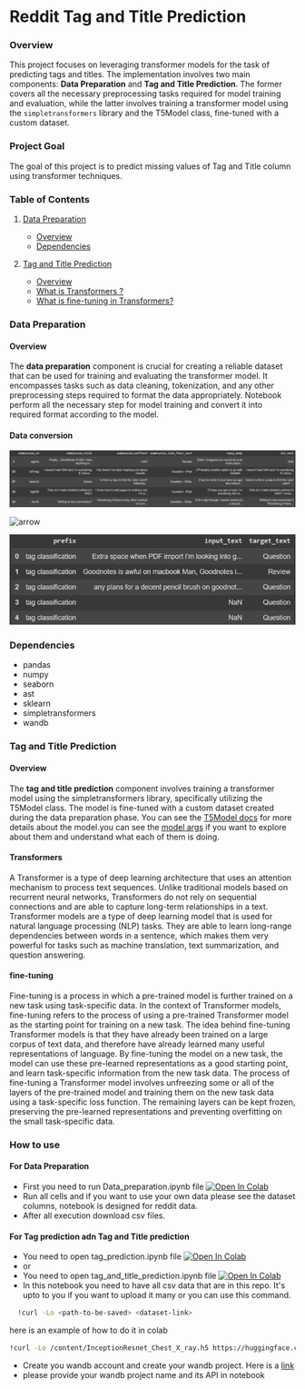 # Reddit Tag and Title Prediction

### Overview

This project focuses on leveraging transformer models for the task of predicting tags and titles. The implementation involves two main components: **Data Preparation** and **Tag and Title Prediction**. The former covers all the necessary preprocessing tasks required for model training and evaluation, while the latter involves training a transformer model using the `simpletransformers` library and the T5Model class, fine-tuned with a custom dataset.

### Project Goal

The goal of this project is to predict missing values of Tag and Title column using transformer techniques.

### Table of Contents

1. [Data Preparation](#data-preparation)
   - [Overview](#overview)
   - [Dependencies](#dependencies)

2. [Tag and Title Prediction](#tag-and-title-prediction)
   - [Overview](#overview)
   - [What is Transformers ?](#Transformers)
   - [What is fine-tuning in Transformers?](#sfine-tuning)

### Data Preparation

#### Overview

The **data preparation** component is crucial for creating a reliable dataset that can be used for training and evaluating the transformer model. It encompasses tasks such as data cleaning, tokenization, and any other preprocessing steps required to format the data appropriately.
Notebook perform all the necessary step for model training and convert it into required format according to the model.

#### Data conversion
![Before preprocessing](https://github.com/highplainscomputing/Reddit_Tag_and_Title_Prediction/blob/main/demo%20(2).png)

![arrow](https://t3.ftcdn.net/jpg/02/06/94/70/360_F_206947090_ujVMfvIu4vq6YczeDUIZ37AMCB1VnK6Y.jpg)

![After preprocessing](https://github.com/highplainscomputing/Reddit_Tag_and_Title_Prediction/blob/main/demo%20(1).png)

### Dependencies
- pandas
- numpy
- seaborn
- ast
- sklearn
- simpletransformers
- wandb

### Tag and Title Prediction

#### Overview
The **tag and title prediction** component involves training a transformer model using the simpletransformers library, specifically utilizing the T5Model class. The model is fine-tuned with a custom dataset created during the data preparation phase.
You can see the [T5Model docs](https://simpletransformers.ai/docs/t5-model/) for more details about the model.you can see the [model args](https://simpletransformers.ai/docs/usage/#configuring-a-simple-transformers-model) if you want to explore about them and understand what each of them is doing.

#### Transformers
A Transformer is a type of deep learning architecture that uses an attention mechanism to process text sequences. Unlike traditional models based on recurrent neural networks, Transformers do not rely on sequential connections and are able to capture long-term relationships in a text.
Transformer models are a type of deep learning model that is used for natural language processing (NLP) tasks. They are able to learn long-range dependencies between words in a sentence, which makes them very powerful for tasks such as machine translation, text summarization, and question answering.

#### fine-tuning
Fine-tuning is a process in which a pre-trained model is further trained on a new task using task-specific data. In the context of Transformer models, fine-tuning refers to the process of using a pre-trained Transformer model as the starting point for training on a new task.
The idea behind fine-tuning Transformer models is that they have already been trained on a large corpus of text data, and therefore have already learned many useful representations of language. By fine-tuning the model on a new task, the model can use these pre-learned representations as a good starting point, and learn task-specific information from the new task data.
The process of fine-tuning a Transformer model involves unfreezing some or all of the layers of the pre-trained model and training them on the new task data using a task-specific loss function. The remaining layers can be kept frozen, preserving the pre-learned representations and preventing overfitting on the small task-specific data.

### How to use
#### For Data Preparation
- First you need to run Data_preparation.ipynb file  [![Open In Colab](https://colab.research.google.com/assets/colab-badge.svg)](https://colab.research.google.com/drive/1w13QIOo18d520py29JuSWetvACy38vTd)
- Run all cells and if you want to use your own data please see the dataset columns, notebook is designed for reddit data.
- After all execution download csv files.  
#### For Tag prediction adn Tag and Title prediction
- You need to open tag_prediction.ipynb file  [![Open In Colab](https://colab.research.google.com/assets/colab-badge.svg)](https://colab.research.google.com/drive/1PZzZEck_jgtF2kObu-H6nzltd_6v4odN)
- or
-  You need to open tag_and_title_prediction.ipynb file  [![Open In Colab](https://colab.research.google.com/assets/colab-badge.svg)](https://colab.research.google.com/drive/18vFTk2phq-n6OIZici1vUu6wh2H5JCU0)
- In this notebook you need to have all csv data that are in this repo. It's upto to you if you want to upload it many or you can use this command.
```bash
  !curl -Lo <path-to-be-saved> <dataset-link>
```

here is an example of how to do it in colab
```bash
!curl -Lo /content/InceptionResnet_Chest_X_ray.h5 https://huggingface.co/HuzaifaHPC/INCRES_Chest_X_ray_3.h5/resolve/main/InceptionResnet_Chest_X_ray.h5
```
- Create you wandb account and create your wandb project. Here is a [link](https://wandb.ai/site)
- please provide your wandb project name and its API in notebook
